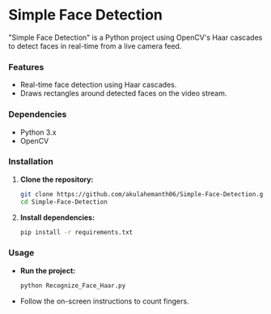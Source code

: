 # Simple Face Detection

"Simple Face Detection" is a Python project using OpenCV's Haar cascades to detect faces in real-time from a live camera feed.

### Features
- Real-time face detection using Haar cascades.
- Draws rectangles around detected faces on the video stream.

### Dependencies
- Python 3.x
- OpenCV

### Installation
1. **Clone the repository:**
   ```bash
   git clone https://github.com/akulahemanth06/Simple-Face-Detection.git
   cd Simple-Face-Detection


2. **Install dependencies:**
   ```bash
   pip install -r requirements.txt


### Usage
- **Run the project:**
   ```bash
   python Recognize_Face_Haar.py
- Follow the on-screen instructions to count fingers.
